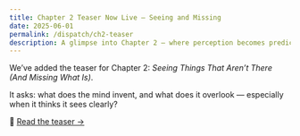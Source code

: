```yaml
---
title: Chapter 2 Teaser Now Live — Seeing and Missing
date: 2025-06-01
permalink: /dispatch/ch2-teaser
description: A glimpse into Chapter 2 — where perception becomes prediction, and the mind invents as much as it observes. What do we miss when we think we see clearly?
---
```


We’ve added the teaser for Chapter 2: *Seeing Things That Aren’t There (And Missing What Is)*.

It asks: what does the mind invent, and what does it overlook — especially when it thinks it sees clearly?

🔗 [Read the teaser →](/chapters/chapter2.html)

